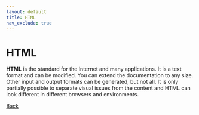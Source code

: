 ```yaml
---
layout: default
title: HTML
nav_exclude: true
---
```


# HTML
**HTML** is the standard for the Internet and many applications. It is a text format and can be modified. You can extend the documentation to any size. Other input and output formats can be generated, but not all. It is only partially possible to separate visual issues from the content and HTML can look different in different browsers and environments.

[Back](./General.md)